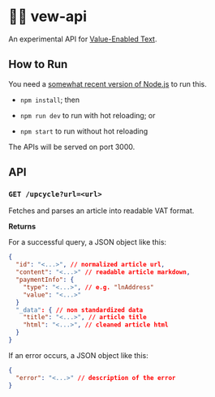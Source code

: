 # 👨‍🔬 vew-api

An experimental API for [Value-Enabled Text](https://github.com/seetee-io/value-enabled-web).

## How to Run

You need a [somewhat recent version of Node.js](https://nodejs.org/en/download) to run this.

- `npm install`; then

- `npm run dev` to run with hot reloading; or
- `npm start` to run without hot reloading

The APIs will be served on port 3000.

## API

### `GET /upcycle?url=<url>`

Fetches and parses an article into readable VAT format.

**Returns**

For a successful query, a JSON object like this:

```json
{
  "id": "<...>", // normalized article url,
  "content": "<...>" // readable article markdown,
  "paymentInfo": {
    "type": "<...>", // e.g. "lnAddress"
    "value": "<...>"
  }
  "_data": { // non standardized data
    "title": "<...>", // article title
    "html": "<...>", // cleaned article html
  }
}
```

If an error occurs, a JSON object like this:

```json
{
  "error": "<...>" // description of the error
}
```
